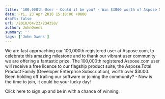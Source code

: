 ```yaml
---
title: '100,000th User - Could it be you? - Win $3000 worth of Aspose Software'
date: Fri, 23 Apr 2010 15:18:00 +0000
draft: false
url: /2010/04/23/234358/
author: JohnOwens
summary: ''
tags: ['John Owens']
---
```


We are fast approaching our 100,000th registered user at Aspose.com, to celebrate this amazing milestone and to thank our vibrant user community we are offering a fantastic prize. The 100,000th registered Aspose.com user will receive a free licence to our flagship product suite, the Aspose.Total Product Family (Developer Enterprise Subscription), worth over $3000. Been holding off trailing our software or joining the community? - Now is the time to join, it could be your lucky day!

Click here to sign up and be in with a chance of winning.







